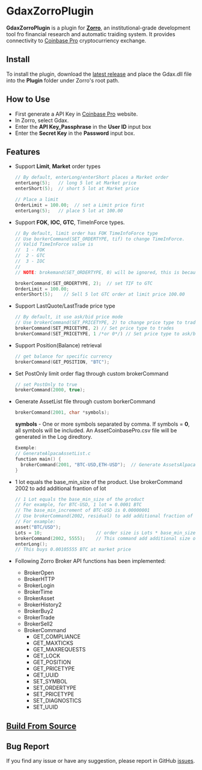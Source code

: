 # GdaxZorroPlugin

**GdaxZorroPlugin** is a plugin for **[Zorro](https://zorro-project.com/)**, an institutional-grade development tool fro financial research and automatic traiding system. It provides connectivity to [Coinbase Pro](https://pro.coinbase.com/) cryptocurriency exchange.

## Install

To install the plugin, download the [latest release](https://github.com/kzhdev/gdax_zorro_plugin/releases/download/v0.0.1/Gdax_v0.0.1.zip) and place the Gdax.dll file into the **Plugin** folder under Zorro's root path.

## How to Use

* First generate a API Key in [Coinbase Pro](https://pro.coinbase.com/) website.
* In Zorro, select Gdax.
* Enter the **API Key_Passphrase** in the **User ID** input box
* Enter the **Secret Key** in the **Password** input box.

## Features

* Support **Limit**, **Market** order types

  ```C++
  // By default, enterLong/enterShort places a Market order
  enterLong(5);   // long 5 lot at Market price
  enterShort(5);  // short 5 lot at Market price

  // Place a limit
  OrderLimit = 100.00;  // set a Limit price first
  enterLong(5);   // place 5 lot at 100.00
  ```

* Support **FOK**, **IOC**, **GTC**, TimeInForce types.

  ```C++
  // By default, limit order has FOK TimeInfoForce type
  // Use borkerCommand(SET_ORDERTYPE, tif) to change TimeInForce.
  // Valid TimeInForce value is
  //  1 - FOK
  //  2 - GTC
  //  3 - IOC
  //
  // NOTE: brokemand(SET_ORDERTYPE, 0) will be ignored, this is because Zorro always call brokerCommand(SET_ORDERTYPE, 0) before setting limit price.

  brokerCommand(SET_ORDERTYPE, 2);  // set TIF to GTC
  OrderLimit = 100.00;
  enterShort(5);    // Sell 5 lot GTC order at limit price 100.00
  ```

* Support LastQuote/LastTrade price type

  ```C++
  // By default, it use ask/bid price mode
  // Use brokerCommand(SET_PRICETYPE, 2) to change price type to trades
  brokerCommand(SET_PRICETYPE, 2) // Set price type to trades
  brokerCommand(SET_PRICETYPE, 1 /*or 0*/) // Set price type to ask/bid quote
  ```

* Support Position(Balance) retrieval

  ```C++
  // get balance for specific currency
  brokerCommand(GET_POSITION, "BTC");
  ```

* Set PostOnly limit order flag through custom brokerCommand

  ``` C++
  // set PostOnly to true
  brokerCommand(2000, true);
  ```

* Generate AssetList file through custom borkerCommand
  
  ``` C++
  brokerCommand(2001, char *symbols);
  ```

  **symbols** - One or more symbols separated by comma. If symbols = **0**, all symbols will be included.
  An AssetCoinbasePro.csv file will be generated in the Log diredtory.

  ``` C++
  Exemple:
  // GenerateAlpacaAssetList.c
  function main() {
    brokerCommand(2001, "BTC-USD,ETH-USD");  // Generate AssetsAlpaca.csv contains BTC-USD, ETH-USD symbols
  }
  ```

* 1 lot equals the base_min_size of the product. Use brokerCommand 2002 to add additional frantion of lot

  ```C++
  // 1 Lot equals the base_min_size of the product
  // For example, for BTC-USD, 1 lot = 0.0001 BTC
  // The base_min_increment of BTC-USD is 0.00000001
  // Use brokerCommand(2002, residual) to add additional fraction of lot to the Lots.
  // For example:
  asset("BTC/USD");
  Lots = 10;                    // order size is Lots * base_min_size, 10 * 0.0001
  brokerCommand(2002, 5555);    // This command add additional size of 5555 * base_min_increment to the order size;
  enterLong();
  // This buys 0.00105555 BTC at market price
  ```

* Following Zorro Broker API functions has been implemented:

  * BrokerOpen
  * BrokerHTTP
  * BrokerLogin
  * BrokerTime
  * BrokerAsset
  * BrokerHistory2
  * BrokerBuy2
  * BrokerTrade
  * BrokerSell2
  * BrokerCommand
    * GET_COMPLIANCE
    * GET_MAXTICKS
    * GET_MAXREQUESTS
    * GET_LOCK
    * GET_POSITION
    * GET_PRICETYPE
    * GET_UUID
    * SET_SYMBOL
    * SET_ORDERTYPE
    * SET_PRICETYPE
    * SET_DIAGNOSTICS
    * SET_UUID

## [Build From Source](BUILD.md)

## Bug Report

If you find any issue or have any suggestion, please report in GitHub [issues](https://github.com/kzhdev/gdax_zorro_plugin/issues).
